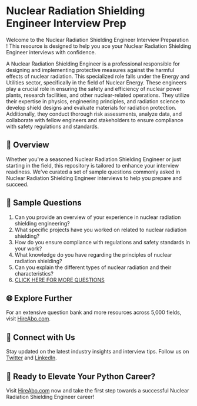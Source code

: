 # Nuclear Radiation Shielding Engineer Interview Prep

Welcome to the Nuclear Radiation Shielding Engineer Interview Preparation ! This resource is designed to help you ace your Nuclear Radiation Shielding Engineer interviews with confidence.

A Nuclear Radiation Shielding Engineer is a professional responsible for designing and implementing protective measures against the harmful effects of nuclear radiation. This specialized role falls under the Energy and Utilities sector, specifically in the field of Nuclear Energy. These engineers play a crucial role in ensuring the safety and efficiency of nuclear power plants, research facilities, and other nuclear-related operations. They utilize their expertise in physics, engineering principles, and radiation science to develop shield designs and evaluate materials for radiation protection. Additionally, they conduct thorough risk assessments, analyze data, and collaborate with fellow engineers and stakeholders to ensure compliance with safety regulations and standards.

## 🚀 Overview

Whether you're a seasoned Nuclear Radiation Shielding Engineer or just starting in the field, this repository is tailored to enhance your interview readiness. We've curated a set of sample questions commonly asked in Nuclear Radiation Shielding Engineer interviews to help you prepare and succeed.

## 📝 Sample Questions

1. Can you provide an overview of your experience in nuclear radiation shielding engineering?
2. What specific projects have you worked on related to nuclear radiation shielding?
3. How do you ensure compliance with regulations and safety standards in your work?
4. What knowledge do you have regarding the principles of nuclear radiation shielding?
5. Can you explain the different types of nuclear radiation and their characteristics?
6. [CLICK HERE FOR MORE QUESTIONS](https://hireabo.com/job/20_3_25/Nuclear%20Radiation%20Shielding%20Engineer)

## 🌐 Explore Further

For an extensive question bank and more resources across 5,000 fields, visit [HireAbo.com](https://www.hireabo.com).

## 📱 Connect with Us

Stay updated on the latest industry insights and interview tips. Follow us on [Twitter](https://twitter.com/hireabo) and [LinkedIn](https://www.linkedin.com/in/hire-abo-3609972a8/).

## 🚀 Ready to Elevate Your Python Career?

Visit [HireAbo.com](https://www.hireabo.com) now and take the first step towards a successful Nuclear Radiation Shielding Engineer career!